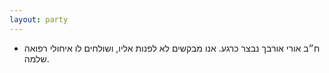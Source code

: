 ```yaml
---
layout: party
---
```


* ח״ב אורי אורבך נבצר כרגע. אנו מבקשים לא לפנות אליו, ושולחים לו איחולי רפואה שלמה.